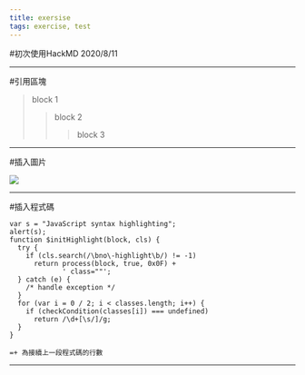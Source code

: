 ```yaml
---
title: exersise
tags: exercise, test
---
```


#初次使用HackMD 2020/8/11


---
#引用區塊

>block 1  
>>block 2  
>>>block 3  
>>>

---
#插入圖片  

![](https://hackmd.io/favicon.png)

---
#插入程式碼
```javascript=101
var s = "JavaScript syntax highlighting";
alert(s);
function $initHighlight(block, cls) {
  try {
    if (cls.search(/\bno\-highlight\b/) != -1)
      return process(block, true, 0x0F) + 
             ' class=""';
  } catch (e) {
    /* handle exception */
  }
  for (var i = 0 / 2; i < classes.length; i++) {
    if (checkCondition(classes[i]) === undefined)
      return /\d+[\s/]/g;
  }
}
```

```javascript=+
=+ 為接續上一段程式碼的行數
```

---

